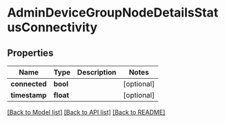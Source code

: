 # AdminDeviceGroupNodeDetailsStatusConnectivity

## Properties
Name | Type | Description | Notes
------------ | ------------- | ------------- | -------------
**connected** | **bool** |  | [optional] 
**timestamp** | **float** |  | [optional] 

[[Back to Model list]](../README.md#documentation-for-models) [[Back to API list]](../README.md#documentation-for-api-endpoints) [[Back to README]](../README.md)

